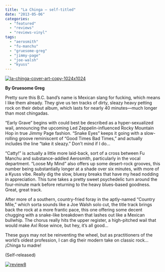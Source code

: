 ```yaml
---
title: "La Chinga – self-titled"
date: "2013-05-06"
categories: 
  - "featured"
  - "reviews"
  - "reviews-vinyl"
tags: 
  - "aerosmith"
  - "fu-manchu"
  - "gruesome-greg"
  - "jimmy-page"
  - "joe-walsh"
  - "kyuss"
---
```


[![la-chinga-cover-art-copy-1024x1024](http://www.hellbound.ca/wp-content/uploads/2013/05/la-chinga-cover-art-copy-1024x1024-590x590.jpg)](http://www.hellbound.ca/wp-content/uploads/2013/05/la-chinga-cover-art-copy-1024x1024.jpg)

**By Gruesome Greg**

Pretty sure this B.C. band’s name is Mexican slang for fucking, which means I like them already. They give us ten tracks of dirty, sleazy heavy petting rock on their debut album, which lasts for nearly 40 minutes—much longer than most chingadas.

“Early Grave” begins with could best be described as a hyper-sexualized wail, announcing the upcoming Led Zeppelin-influenced Rocky Mountain Hop in true Jimmy Page fashion. “Snake Eyes” keeps it going with a slow-rolling groove reminiscent of “Good Times Bad Times,” and actually includes the line “take it sleazy.” Don’t mind if I do…

“Catty!” is actually a little more laid-back, sort of a cross between Fu Manchu and substance-addled Aerosmith, particularly in the vocal department. “Loose My Mind” also offers up some desert-rock grooves, this number being substantially longer at a shade over six minutes, with more of a Kyuss vibe. Really dig the slow, bluesy breaks that have my head nodding in appreciation. This tune takes a pretty sweet psychedelic turn around the four-minute mark before returning to the heavy blues-based goodness. Great, great track.

After more of a southern, country-fried foray in the aptly-named “Country Mile,” which sorta sounds like a Joe Walsh solo cut, the title track brings back the rock at a more frantic pace, this one offering some decent chugging with a snake-like breakdown that lashes out like a Mexican bullwhip. The chorus really hits the upper register, a high-pitched wail that would make Axl Rose wince, but hey, it’s all good…

These guys may not be reinventing the wheel, but as practitioners of the world’s oldest profession, I can dig their modern take on classic rock… ¡Chinga tu madre!

(Self-released)

[![review8](http://www.hellbound.ca/wp-content/uploads/2009/07/review8.png)](http://www.hellbound.ca/wp-content/uploads/2009/07/review8.png)
